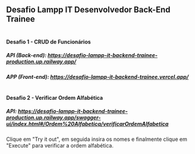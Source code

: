 ## Desafio Lampp IT Desenvolvedor Back-End Trainee

#

#### Desafio 1 - CRUD de Funcionários

##### API (Back-end): https://desafio-lampp-it-backend-trainee-production.up.railway.app/

##### APP (Front-end): https://desafio-lampp-it-backend-trainee.vercel.app/

#

#### Desafio 2 - Verificar Ordem Alfabética

##### API: https://desafio-lampp-it-backend-trainee-production.up.railway.app/swagger-ui/index.html#/Ordem%20Alfabetica/verificarOrdemAlfabetica

Clique em "Try it out", em seguida insira os nomes e finalmente clique em "Execute" para verificar a ordem alfabética.
